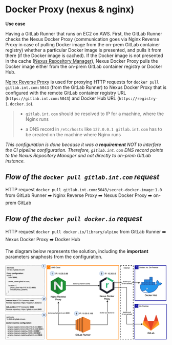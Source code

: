 # Docker Proxy (nexus & nginx)

**Use case**

Having a GitLab Runner that runs on EC2 on AWS. First, the GitLab Runner checks the Nexus Docker Proxy (communication goes via Nginx Reverse Proxy in case of pulling Docker image from the on-prem GitLab container registry) whether a particular Docker image is presented, and pulls it from there (if the Docker image is cached). If the Docker image is not presented in the cache ([Nexus Repository Manager](https://help.sonatype.com/repomanager3/nexus-repository-administration/formats/docker-registry/proxy-repository-for-docker)), Nexus Docker Proxy pulls the Docker image either from the on-prem GitLab container registry or Docker Hub.

[Nginx Reverse Proxy](https://docs.nginx.com/nginx/admin-guide/web-server/reverse-proxy/) is used for proxying HTTP requests for `docker pull gitlab.int.com:5043` (from the GitLab Runner) to Nexus Docker Proxy that is configured with the remote GitLab container registry URL (`https://gitlab.int.com:5043`) and Docker Hub URL (`https://registry-1.docker.io`).

> - `gitlab.int.com` should be resolved to IP for a machine, where the Nginx runs
>
> - a DNS record in `/etc/hosts` like `127.0.0.1 gitlab.int.com` has to be created on the machine where  Nginx runs

_This configuration is done because it was a **requirement** NOT to interfere the CI pipeline configuration. Therefore, `gitlab.int.com` DNS record points to the Nexus Repository Manager and not directly to on-prem GitLab instance._


## _Flow of the `docker pull gitlab.int.com` request_

HTTP request `docker pull gitlab.int.com:5043/secret-docker-image:1.0` from GitLab Runner ➡️ Nginx Reverse Proxy ➡️ Nexus Docker Proxy ➡️ on-prem GitLab

## _Flow of the `docker pull docker.io` request_

HTTP request `docker pull docker.io/library/alpine` from GitLab Runner ➡️ Nexus Docker Proxy ➡️ Docker Hub

The diagram below represents the solution, including the **important** parameters snaphosts from the configuration.

![nexus-nginx-proxy](/devops/docker/diagrams/nexus-and-nginx.png)

